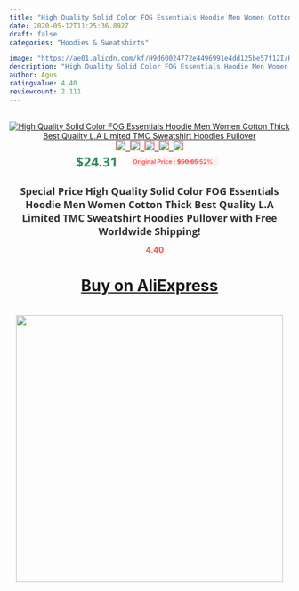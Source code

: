 ```yaml
---
title: "High Quality Solid Color FOG Essentials Hoodie Men Women Cotton Thick Best Quality L.A Limited TMC Sweatshirt Hoodies Pullover"
date: 2020-05-12T11:25:36.892Z
draft: false
categories: "Hoodies & Sweatshirts"

image: "https://ae01.alicdn.com/kf/H9d60024772e4496991e4dd125be57f12I/High-Quality-Solid-Color-FOG-Essentials-Hoodie-Men-Women-Cotton-Thick-Best-Quality-L-A-Limited.jpg"
description: "High Quality Solid Color FOG Essentials Hoodie Men Women Cotton Thick Best Quality L.A Limited TMC Sweatshirt Hoodies Pullover"
author: Agus
ratingvalue: 4.40
reviewcount: 2.111
---
```

<br>
<div style="text-align: center;">
<a href="https://s.click.aliexpress.com/e/_A3T2pB" target="_blank" rel="nofollow noopener noreferrer"><img alt="High Quality Solid Color FOG Essentials Hoodie Men Women Cotton Thick Best Quality L.A Limited TMC Sweatshirt Hoodies Pullover" class="magnifier-image" src="https://ae01.alicdn.com/kf/H9d60024772e4496991e4dd125be57f12I/High-Quality-Solid-Color-FOG-Essentials-Hoodie-Men-Women-Cotton-Thick-Best-Quality-L-A-Limited.jpg_640x640.jpg">
<br>
<img style="border:1px solid salmon" src="https://ae01.alicdn.com/kf/H9d60024772e4496991e4dd125be57f12I/High-Quality-Solid-Color-FOG-Essentials-Hoodie-Men-Women-Cotton-Thick-Best-Quality-L-A-Limited.jpg_120x120.jpg">&nbsp;&nbsp;<img style="border:1px solid salmon" src="https://ae01.alicdn.com/kf/H93c661b3214942599440feb3f7f41e83J/High-Quality-Solid-Color-FOG-Essentials-Hoodie-Men-Women-Cotton-Thick-Best-Quality-L-A-Limited.jpg_120x120.jpg">&nbsp;&nbsp;<img style="border:1px solid salmon" src="https://ae01.alicdn.com/kf/H74d435f9eb5e444b9a93ab127d557f24p/High-Quality-Solid-Color-FOG-Essentials-Hoodie-Men-Women-Cotton-Thick-Best-Quality-L-A-Limited.jpg_120x120.jpg">&nbsp;&nbsp;<img style="border:1px solid salmon" src="https://ae01.alicdn.com/kf/Hde633f85ce05423a99e51e21cd08d9009/High-Quality-Solid-Color-FOG-Essentials-Hoodie-Men-Women-Cotton-Thick-Best-Quality-L-A-Limited.jpg_120x120.jpg">&nbsp;&nbsp;<img style="border:1px solid salmon" src="https://ae01.alicdn.com/kf/H641348c372c24a8bba88611d1900f6865/High-Quality-Solid-Color-FOG-Essentials-Hoodie-Men-Women-Cotton-Thick-Best-Quality-L-A-Limited.jpg_120x120.jpg"></a></div><br0>
<div style="text-align: center;"><span style="background-color: white; border: 0px; box-sizing: border-box; color: seagreen; display: inline-block; font-family: &quot;open sans&quot; , &quot;arial&quot; , &quot;helvetica&quot; , sans-serif , &quot;heiti&quot;; font-size: 24px; font-stretch: inherit; font-weight: 700; line-height: inherit; margin: 0px 10px 0px 0px; padding: 0px; vertical-align: middle;">$24.31 </span>
<span style="background: rgb(255 , 241 , 241); border-radius: 3px; border: 0px; box-sizing: border-box; color: #ff4747; display: inline-block; font-family: inherit; font-size: 12px; font-stretch: inherit; font-style: inherit; font-variant: inherit; font-weight: 600; line-height: inherit; margin: 0px; padding: 2px 5px; transform: scale(0.9); vertical-align: middle;">Original Price : <b style="text-decoration: line-through;">$50.65 </b> 52%&nbsp;&nbsp;</span></div>
<h1 style="color: #333333; display: inline-block; font-family: &quot;open sans&quot; , &quot;arial&quot; , &quot;helvetica&quot; , sans-serif , &quot;heiti&quot;; font-size: 18px; font-stretch: inherit; font-weight: 700; text-align: center;">Special Price High Quality Solid Color FOG Essentials Hoodie Men Women Cotton Thick Best Quality L.A Limited TMC Sweatshirt Hoodies Pullover with Free Worldwide Shipping!</h1>
<div style="color: #ff4747; text-align: center;">
<img src="https://4.bp.blogspot.com/-M0ZcTcb-5uY/XleCXlxnR4I/AAAAAAAAAEc/OrjgMkXV1oMQFaCRZj5HQwOCBcu3w1FegCPcBGAYYCw/s1600/star.png" style="height: 15px;">&nbsp;<b>4.40</b></div>
<div class="button_cont" align="center"><a class="buynow_a" href="https://s.click.aliexpress.com/e/_A3T2pB" target="_blank" rel="nofollow noopener noreferrer"><H1>Buy on AliExpress</H1></a></div><br>
<div class="separator" style="clear: both; text-align: center;">
<img src="https://lh3.googleusercontent.com/-pTy5HemUv9M/XlePHvY0dAI/AAAAAAAAAE4/0nX5iRUoIWY8eMW9Dpxeirr157OZliDIgCLcBGAsYHQ/s1600/badge.gif" width="480">
</div>
